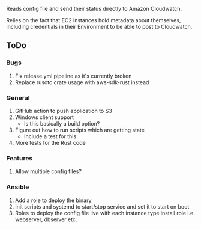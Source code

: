 Reads config file and send their status directly to Amazon Cloudwatch.

Relies on the fact that EC2 instances hold metadata about themselves, including credentials in their Environment to be able to post to Cloudwatch.

## ToDo

### Bugs
1. Fix release.yml pipeline as it's currently broken
2. Replace rusoto crate usage with aws-sdk-rust instead

### General

1. GitHub action to push application to S3
3. Windows client support
   - Is this basically a build option?
4. Figure out how to run scripts which are getting state
   - Include a test for this
5. More tests for the Rust code

### Features
1. Allow multiple config files?
### Ansible
1. Add a role to deploy the binary
2. Init scripts and systemd to start/stop service and set it to start on boot
3. Roles to deploy the config file live with each instance type install role i.e. webserver, dbserver etc.
